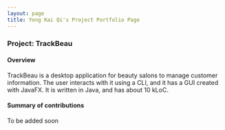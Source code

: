 ```yaml
---
layout: page
title: Yong Kai Qi's Project Portfolio Page
---
```


### Project: TrackBeau

#### Overview
TrackBeau is a desktop application for beauty salons to manage customer information. The user interacts with it using a CLI, and it has a GUI created with JavaFX. It is written in Java, and has about 10 kLoC.

#### Summary of contributions
To be added soon

